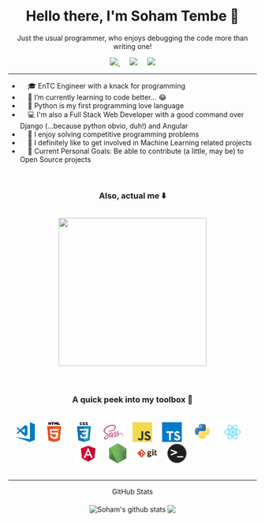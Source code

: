 <h1 align="center"> Hello there, I'm Soham Tembe 👋 </h1>

<p align="center" >Just the usual programmer, who enjoys debugging the code more than writing one!</p>

<div align="center">
<a href="https://www.linkedin.com/in/soham-tembe-45a3771a4/">
    <img src="https://img.shields.io/badge/Soham%20Tembe-%230077B5.svg?&style=for-the-badge&logo=linkedin&logoColor=white" />
 </a>&nbsp;&nbsp;&nbsp;&nbsp;
 <img src="https://img.shields.io/badge/sohamtembe98@gmail.com-%230077B5.svg?&style=for-the-badge&logo=gmail&logoColor=white&color=red" />&nbsp;&nbsp;&nbsp;&nbsp;
 <a href="https://www.instagram.com/sohamtembe_912/">
    <img src="https://img.shields.io/badge/sohamtembe912-%23E4405F.svg?&style=for-the-badge&logo=instagram&logoColor=white" />        
</a>        
</div>

<hr>

- &nbsp;&nbsp;&nbsp;&nbsp;🎓 EnTC Engineer with a knack for programming <br>
- &nbsp;&nbsp;&nbsp;&nbsp;🌱 I’m currently learning to code better... 😂 <br>
- &nbsp;&nbsp;&nbsp;&nbsp;💙 Python is my first programming love language <br>
- &nbsp;&nbsp;&nbsp;&nbsp;💻 I'm also a Full Stack Web Developer with a good command over Django (...because python obvio, duh!) and Angular <br>
- &nbsp;&nbsp;&nbsp;&nbsp;💯 I enjoy solving competitive programming problems<br>
- &nbsp;&nbsp;&nbsp;&nbsp;🤖 I definitely like to get involved in Machine Learning related projects <br>
- &nbsp;&nbsp;&nbsp;&nbsp;🥅 Current Personal Goals: Be able to contribute (a little, may be) to Open Source projects <br>


<br>

<div align="center">

### Also, actual me ⬇️


<h2><img align="center" src="https://media0.giphy.com/media/12BYUePgtn7sis/200w.webp?cid=ecf05e47zlhixh35tn1elct0a756u7zvdxw7hxu8gn5izgxh&rid=200w.webp&ct=g" width="300" height="300" /></h2>
</div>

<br>

<div align="center">
  
### A quick peek into my toolbox 👀
<br>

<img alt="Visual Studio Code" height="40px" width="40px" src="https://raw.githubusercontent.com/github/explore/80688e429a7d4ef2fca1e82350fe8e3517d3494d/topics/visual-studio-code/visual-studio-code.png" >
&nbsp;&nbsp;&nbsp;
<img alt="HTML5" height="40px" width="40px" src="https://raw.githubusercontent.com/github/explore/80688e429a7d4ef2fca1e82350fe8e3517d3494d/topics/html/html.png" >
&nbsp;&nbsp;&nbsp;
<img alt="CSS3" height="40px" width="40px" src="https://raw.githubusercontent.com/github/explore/80688e429a7d4ef2fca1e82350fe8e3517d3494d/topics/css/css.png">
&nbsp;&nbsp;&nbsp;
<img alt="Sass" height="40px" width="40px" src="https://raw.githubusercontent.com/github/explore/80688e429a7d4ef2fca1e82350fe8e3517d3494d/topics/sass/sass.png">
&nbsp;&nbsp;&nbsp;
<img alt="JavaScript" height="40px" width="40px" src="https://raw.githubusercontent.com/github/explore/80688e429a7d4ef2fca1e82350fe8e3517d3494d/topics/javascript/javascript.png">
&nbsp;&nbsp;&nbsp;
 <img alt="TypeScript" height="40px" width="40px" src="https://raw.githubusercontent.com/github/explore/80688e429a7d4ef2fca1e82350fe8e3517d3494d/topics/typescript/typescript.png">
&nbsp;&nbsp;&nbsp;
<img alt="Python" height="43px" width="43px" src="https://raw.githubusercontent.com/github/explore/80688e429a7d4ef2fca1e82350fe8e3517d3494d/topics/python/python.png">
&nbsp;&nbsp;&nbsp;
<img alt="React" height="40px" width="40px" src="https://raw.githubusercontent.com/github/explore/80688e429a7d4ef2fca1e82350fe8e3517d3494d/topics/react/react.png">
&nbsp;&nbsp;&nbsp;
<img alt="Angular" height="40px" width="40px" src="https://raw.githubusercontent.com/github/explore/80688e429a7d4ef2fca1e82350fe8e3517d3494d/topics/angular/angular.png">
&nbsp;&nbsp;&nbsp;
<img alt="Node.js" height="40px" width="40px" src="https://raw.githubusercontent.com/github/explore/80688e429a7d4ef2fca1e82350fe8e3517d3494d/topics/nodejs/nodejs.png">
&nbsp;&nbsp;&nbsp;
<img alt="Git" height="40px" width="40px" src="https://raw.githubusercontent.com/github/explore/80688e429a7d4ef2fca1e82350fe8e3517d3494d/topics/git/git.png">
&nbsp;&nbsp;&nbsp;
<img alt="Terminal" height="40px" width="40px" src="https://raw.githubusercontent.com/github/explore/80688e429a7d4ef2fca1e82350fe8e3517d3494d/topics/terminal/terminal.png">

</div>

<br />

<hr>

<summary align="center">GitHub Stats</summary>
<br>

<div align="center">
<img align="center" src="https://github-readme-stats.vercel.app/api?username=WorkWithSoham&show_icons=true&count_private=true&include_all_commits=true&theme=onedark" alt="Soham's github stats" />
<img align="center" src="https://github-readme-stats.vercel.app/api/top-langs/?username=WorkWithSoham&layout=compact&theme=onedark" />
</div>

<br>
